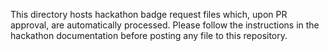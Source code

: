 This directory hosts hackathon badge request files which, upon PR approval, are automatically processed. Please follow the instructions in the hackathon documentation before posting any file to this repository.